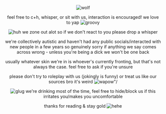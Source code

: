 <p align="center">
  <img src="https://i.imgur.com/dMPxPWd.png" alt="wolf"/>
</p>
<p align="center">
feel free to c+h, whisper, or sit with us, interaction is encouraged! we love to yap <img src="https://github.com/user-attachments/assets/83237bcc-ea31-4487-bbdb-ab86224a2352" alt="groovy"/>

</p>
<p align="center">
  <img src="https://github.com/user-attachments/assets/154d24fe-a303-4ecb-a918-a4a13237d676" alt="huh"/> we zone out alot so if we don't react to you please drop a whisper
</p> 
<p align="center">
  we're collectively autistic and haven't had any public socials/interacted with new people in a few years so genuinely sorry if anything we say comes across wrong - unless you're being a dick we won't be one back
</p> 
  <p align="center">
  usually whatever skin we're in is whoever's currently fronting, but that's not always the case. feel free to ask if you're unsure
  </p>
  <p align="center">
 please don't try to roleplay with us (jokingly is funny) or treat us like our sources bro it's weird <img src="https://github.com/user-attachments/assets/fc8fb2eb-3dc0-4ded-bc14-86467278a2c4" alt=wapow"/>

</p>
<p align="center">
<img src="https://github.com/user-attachments/assets/a7936c1c-fcf7-4dbf-8691-67729377c998" alt="glug"/> we're drinking most of the time, feel free to hide/block us if this irritates you/makes you uncomfortable
</p> 

<p align="center">
thanks for reading & stay gold  <img src="https://github.com/user-attachments/assets/f44629b3-91ec-4cab-a2d5-fcb997f59dac" alt="hehe"/>

</p> 

